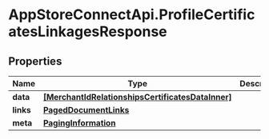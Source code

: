 # AppStoreConnectApi.ProfileCertificatesLinkagesResponse

## Properties

Name | Type | Description | Notes
------------ | ------------- | ------------- | -------------
**data** | [**[MerchantIdRelationshipsCertificatesDataInner]**](MerchantIdRelationshipsCertificatesDataInner.md) |  | 
**links** | [**PagedDocumentLinks**](PagedDocumentLinks.md) |  | 
**meta** | [**PagingInformation**](PagingInformation.md) |  | [optional] 


